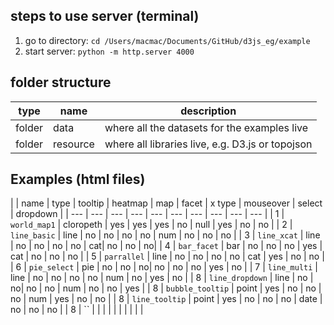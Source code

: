 


## steps to use server (terminal)
1. go to directory: `cd /Users/macmac/Documents/GitHub/d3js_eg/example`
2. start server: `python -m http.server 4000`


## folder structure
| type | name | description |
| --- | --- | --- |
| folder | data | where all the datasets for the examples live |
| folder | resource | where all libraries live, e.g. D3.js or topojson |



## Examples (html files)

| | name | type | tooltip | heatmap | map | facet | x type | mouseover | select | dropdown |
| --- | --- | --- | --- | --- | --- | --- | --- | --- | --- |
| 1 | `world_map1` | cloropeth | yes | yes | yes | no | null | yes | no | no |
| 2 | `line_basic` | line | no | no | no | no | num | no | no | no |
| 3 | `line_xcat` | line | no | no | no | no | cat| no | no |  no|
| 4 | `bar_facet` | bar | no | no | no | yes | cat | no | no | no |
| 5 | `parrallel` | line | no | no | no | no | cat | yes | no | no |
| 6 | `pie_select` | pie | no | no |  no| no | no | no | yes | no |
| 7 | `line_multi` | line | no | no | no | no | num | no | yes | no |
| 8 | `line_dropdown` | line | no |  no| no | no | num | no | no | yes |
| 8 | `bubble_tooltip` | point | yes | no | no | no | num | yes | no | no |
| 8 | `line_tooltip` | point | yes | no | no | no | date | no | no | no |
| 8 | `` |  |  |  |  |  |  |  |  |  |

